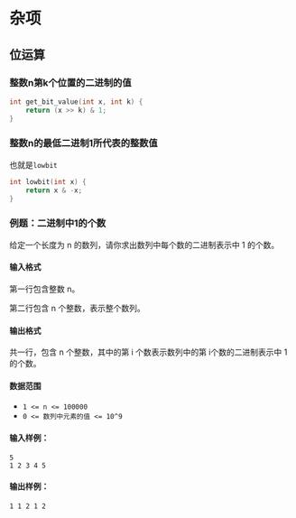 # 杂项

## 位运算

### 整数n第k个位置的二进制的值

```cpp
int get_bit_value(int x, int k) {
    return (x >> k) & 1;
}
```



### 整数n的最低二进制1所代表的整数值

也就是`lowbit` 

```cpp
int lowbit(int x) {
    return x & -x;
}
```

### 例题：二进制中1的个数

给定一个长度为 n 的数列，请你求出数列中每个数的二进制表示中 1 的个数。

#### 输入格式

第一行包含整数 n。

第二行包含 n 个整数，表示整个数列。

#### 输出格式

共一行，包含 n 个整数，其中的第 i 个数表示数列中的第 i个数的二进制表示中 1 的个数。

#### 数据范围

* `1 <= n <= 100000`
* `0 <= 数列中元素的值 <= 10^9`

#### 输入样例：

```
5
1 2 3 4 5
```

#### 输出样例：

```
1 1 2 1 2
```
